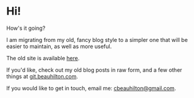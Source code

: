 # Hi!

How's it going?

I am migrating from my old, fancy blog style
to a simpler one that will be
easier to maintain,
as well as more useful.

The old site is available [here](https://cbeauhilton.github.io).

If you'd like,
check out my old blog posts in raw form,
and a few other things
at [git.beauhilton.com](git.beauhilton.com).

If you would like to get in touch, email me: cbeauhilton@gmail.com.
